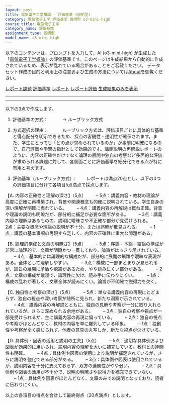 ```yaml
---
layout: post
title: 電気電子工学概論 - 評価基準 (説明型)
category: 電気電子工学 評価基準 説明型 o3-mini-high
course_title: 電気電子工学
category_name: 評価基準
assignment_type: 説明型
model_name: o3-mini-high
---
```


以下のコンテンツは、[プロンプト](https://github.com/takedatoshiyuki/synthetic_assignments/tree/main/generated/電気電子工学/o3-mini-high/prompt_評価基準-説明型.md)を入力して、AI (o3-mini-high) が生成した「[電気電子工学概論](/contents/電気電子工学/)」の評価基準です。このページは生成結果から自動的に作成されているため、表示が乱れている場合があることをご容赦ください。
データセット作成の目的と利用上の注意および生成の方法については[About](/About)を御覧ください。

[レポート課題](../レポート課題-説明型)
[評価基準](../評価基準-説明型)
[レポート](../レポート-説明型)
[レポート評価](../レポート評価-説明型)
[生成結果のみを表示](https://github.com/takedatoshiyuki/synthetic_assignments/tree/main/generated/電気電子工学/o3-mini-high/評価基準-説明型.md)
  

***
***
  
以下の3点で作成します。

1. 評価基準の方式：　
  → ルーブリック方式

2. 方式選択の理由：　
  ルーブリック方式は、評価項目ごとに具体的な基準と得点配分を明示できるため、採点の客観性・透明性が確保されます。また、学生にとっても「どの点が求められているのか」が事前に明確になるので、自己評価や学習の指針として効果的です。講義説明の再解説レポートのように、内容の正確性だけでなく論理の展開や独自の考察など多面的な評価が求められる課題に対して、各側面ごとに評価基準を細分化できる点が特に有用と考えます。

3. 評価基準（ルーブリック方式）：
  レポートは満点20点とし、以下の4つの評価項目に分けて各項目5点満点で採点します。

【A. 内容の正確性と理解の深さ】（5点）
  – 5点：講義内容・教材の理論が高度に正確に再構築され、背景や関連概念も的確に説明されている。学生自身の深い理解が明確に表れている。
  – 4点：講義内容の再解説は概ね正確。背景や理論の説明も明瞭だが、部分的に補足が必要な箇所がある。
  – 3点：講義内容の理解はあるものの、説明に曖昧さや不正確な部分が見受けられる。
  – 2点：主要な概念や理論の説明が不十分。または誤解が散見される。
  – 1点：講義の基本事項の再現すら乏しく、内容の正確性に重大な問題がある。

【B. 論理的構成と文章の明瞭さ】（5点）
  – 5点：序論・本論・結論の構成が非常に論理的で、文章が明瞭かつ一貫しており、論旨がはっきり示されている。
  – 4点：基本的には論理的な構成だが、部分的に展開の飛躍や曖昧な表現がある。全体として理解しやすい。
  – 3点：構成に一部まとまりが見られるが、論旨の展開に矛盾や飛躍があるため、やや読みにくい部分がある。
  – 2点：文章の構成が散漫で、論理性に欠け、読み手に伝わりにくい。
  – 1点：構成の乱れが著しく、文章全体が読みにくい。論旨が不明確で説得力を欠く。

【C. 独自性と考察の深さ】（5点）
  – 5点：単なる講義内容の再現にとどまらず、独自の視点や深い考察が随所に見られ、新たな洞察が示されている。
  – 4点：講義内容の再解説とともに、独自の見解や考察が十分に取り入れられているが、さらに深められる余地がある。
  – 3点：独自の考察や視点が一部見受けられるが、主に講義内容の再現に偏っている。
  – 2点：独自の視点や考察がほとんどなく、教材の内容を単に羅列している印象。
  – 1点：独創性や考察が全く感じられず、他者の意見の丸写しか、新たな視点が欠けている。

【D. 具体例・図表の活用と説明の工夫】（5点）
  – 5点：適切な具体例および図表が効果的に用いられ、説明内容の理解を大いに補完している。教材との連関性も明確。
  – 4点：具体例や図表の使用により説明が補足されているが、さらに説明を強化できる部分がある。
  – 3点：具体例や図表は使用されているが、説明内容を十分に支えておらず、双方の連関性がやや弱い。
  – 2点：具体例や図表の活用が不十分で、説明の明瞭さや説得力を補完できていない。
  – 1点：具体例や図表がほとんどなく、文章のみでの説明となっており、読者に伝わりにくい。

以上の各項目の得点を合計して最終得点（20点満点）とします。
